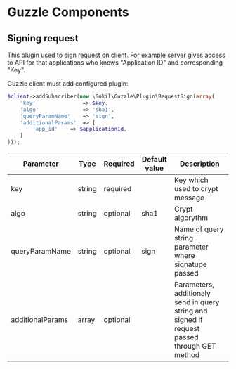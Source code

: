 Guzzle Components
=================

Signing request
---------------

This plugin used to sign request on client. For example server gives access to
 API for that applications who knows "Application ID" and corresponding "Key".

Guzzle client must add configured plugin:
```php
$client->addSubscriber(new \Sokil\Guzzle\Plugin\RequestSign(array(
    'key'               => $key,
    'algo'              => 'sha1',
    'queryParamName'    => 'sign',
    'additionalParams'  => [
        'app_id'    => $applicationId,
    ]
)));
```

| Parameter | Type | Required | Default value	| Description |
|---	|--- |--- |---	|---	|
| key | string | required || Key which used to crypt message |
| algo | string | optional | sha1 | Crypt algorythm |
| queryParamName | string | optional | sign | Name of query string parameter where signatupe passed	|
| additionalParams | array | optional || Parameters, additionaly send in query string and signed if request passed through GET method |

